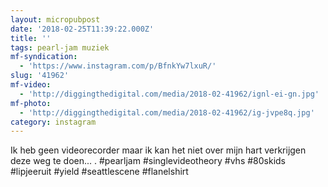 ```yaml
---
layout: micropubpost
date: '2018-02-25T11:39:22.000Z'
title: ''
tags: pearl-jam muziek
mf-syndication:
  - 'https://www.instagram.com/p/BfnkYw7lxuR/'
slug: '41962'
mf-video:
  - 'http://diggingthedigital.com/media/2018-02-41962/ignl-ei-gn.jpg'
mf-photo:
  - 'http://diggingthedigital.com/media/2018-02-41962/ig-jvpe8q.jpg'
category: instagram
---
```

Ik heb geen videorecorder maar ik kan het niet over mijn hart verkrijgen deze weg te doen...
.
#pearljam #singlevideotheory #vhs #80skids #lipjeeruit #yield #seattlescene #flanelshirt
